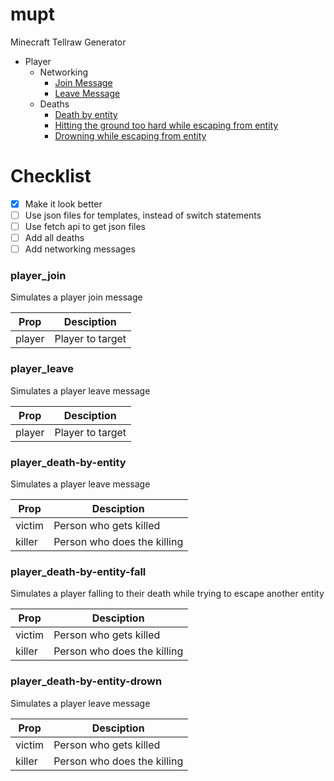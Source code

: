 # mupt
Minecraft Tellraw Generator

* Player
  * Networking
    - [Join Message](#player_join)
    - [Leave Message](#player_leave)
  * Deaths
    - [Death by entity](#player_death-by-entity)
    - [Hitting the ground too hard while escaping from entity](#player_death-by-entity-fall)
    - [Drowning while escaping from entity](#player_death-by-entity-drown)
    
# Checklist
- [x] Make it look better
- [ ] Use json files for templates, instead of switch statements
 - [ ] Use fetch api to get json files
- [ ] Add all deaths
- [ ] Add networking messages

### player_join
Simulates a player join message

Prop | Desciption
-----|-----------
player | Player to target

### player_leave
Simulates a player leave message

Prop | Desciption
-----|-----------
player | Player to target

### player_death-by-entity
Simulates a player leave message

Prop | Desciption
-----|-----------
victim | Person who gets killed
killer | Person who does the killing

### player_death-by-entity-fall
Simulates a player falling to their death while trying to escape another entity

Prop | Desciption
-----|-----------
victim | Person who gets killed
killer | Person who does the killing

### player_death-by-entity-drown
Simulates a player leave message

Prop | Desciption
-----|-----------
victim | Person who gets killed
killer | Person who does the killing
